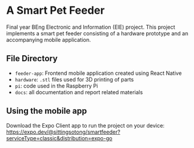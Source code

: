 # A Smart Pet Feeder
Final year BEng Electronic and Information (EIE) project. This project implements a smart pet feeder consisting of a hardware prototype and an accompanying mobile application.

## File Directory
- `feeder-app`: Frontend mobile application created using React Native
- `hardware`: `.stl` files used for 3D printing of parts
- `pi`: code used in the Raspberry Pi
- `docs`: all documentation and report related materials

## Using the mobile app
Download the Expo Client app to run the project on your device:
https://expo.dev/@sittingsotong/smartfeeder?serviceType=classic&distribution=expo-go